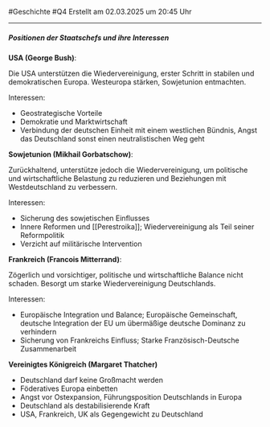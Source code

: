 #Geschichte #Q4 Erstellt am 02.03.2025 um 20:45 Uhr

---

##### Positionen der Staatschefs und ihre Interessen

**USA (George Bush)**:

Die USA unterstützen die Wiedervereinigung, erster Schritt in stabilen und demokratischen Europa. Westeuropa stärken, Sowjetunion entmachten.

Interessen:
- Geostrategische Vorteile
- Demokratie und Marktwirtschaft
- Verbindung der deutschen Einheit mit einem westlichen Bündnis, Angst das Deutschland sonst einen neutralistischen Weg geht

**Sowjetunion (Mikhail Gorbatschow)**:

Zurückhaltend, unterstütze jedoch die Wiedervereinigung, um politische und wirtschaftliche Belastung zu reduzieren und Beziehungen mit Westdeutschland zu verbessern.

Interessen:
- Sicherung des sowjetischen Einflusses
- Innere Reformen und [[Perestroika]]; Wiedervereinigung als Teil seiner Reformpolitik
- Verzicht auf militärische Intervention

**Frankreich (Francois Mitterrand)**:

Zögerlich und vorsichtiger, politische und wirtschaftliche Balance nicht schaden. Besorgt um starke Wiedervereinigung Deutschlands.

Interessen:
- Europäische Integration und Balance; Europäische Gemeinschaft, deutsche Integration der EU um übermäßige deutsche Dominanz zu verhindern
- Sicherung von Frankreichs Einfluss; Starke Französisch-Deutsche Zusammenarbeit

**Vereinigtes Königreich (Margaret Thatcher)**

- Deutschland darf keine Großmacht werden
- Föderatives Europa einbetten
- Angst vor Ostexpansion, Führungsposition Deutschlands in Europa
- Deutschland als destabilisierende Kraft 
- USA, Frankreich, UK als Gegengewicht zu Deutschland
